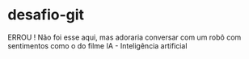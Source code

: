 desafio-git
========

ERROU ! Não foi esse aqui, mas adoraria conversar com um robô com sentimentos como o do filme IA - Inteligência artificial
